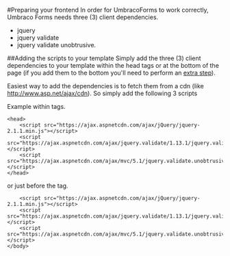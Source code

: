 #Preparing your frontend
In order for UmbracoForms to work correctly, Umbraco Forms needs three (3) client dependencies.

- jquery
- jquery validate 
- jquery validate unobtrusive. 

##Adding the scripts to your template
Simply add the three (3) client dependencies to your template within the head tags or at the bottom of the page (if you add them to the bottom you'll need to perform an [extra step](../Rendering-Scripts/index.md)).

Easiest way to add the dependencies is to fetch them from a cdn (like http://www.asp.net/ajax/cdn).
So simply add the following 3 scripts

Example within <head> tags.
```
<head>
	<script src="https://ajax.aspnetcdn.com/ajax/jQuery/jquery-2.1.1.min.js"></script>
	<script src="https://ajax.aspnetcdn.com/ajax/jquery.validate/1.13.1/jquery.validate.min.js"></script>
	<script src="https://ajax.aspnetcdn.com/ajax/mvc/5.1/jquery.validate.unobtrusive.min.js"></script>
</head>
```
or just before the </body> tag.
```
	<script src="https://ajax.aspnetcdn.com/ajax/jQuery/jquery-2.1.1.min.js"></script>
	<script src="https://ajax.aspnetcdn.com/ajax/jquery.validate/1.13.1/jquery.validate.min.js"></script>
	<script src="https://ajax.aspnetcdn.com/ajax/mvc/5.1/jquery.validate.unobtrusive.min.js"></script>
</body>
```




